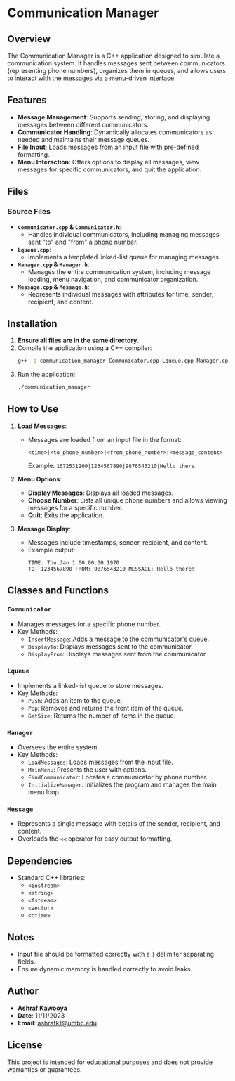 
# Communication Manager

## Overview
The Communication Manager is a C++ application designed to simulate a communication system. It handles messages sent between communicators (representing phone numbers), organizes them in queues, and allows users to interact with the messages via a menu-driven interface.

## Features
- **Message Management**: Supports sending, storing, and displaying messages between different communicators.
- **Communicator Handling**: Dynamically allocates communicators as needed and maintains their message queues.
- **File Input**: Loads messages from an input file with pre-defined formatting.
- **Menu Interaction**: Offers options to display all messages, view messages for specific communicators, and quit the application.

## Files
### Source Files
- **`Communicator.cpp` & `Communicator.h`**:
  - Handles individual communicators, including managing messages sent "to" and "from" a phone number.
- **`Lqueue.cpp`**:
  - Implements a templated linked-list queue for managing messages.
- **`Manager.cpp` & `Manager.h`**:
  - Manages the entire communication system, including message loading, menu navigation, and communicator organization.
- **`Message.cpp` & `Message.h`**:
  - Represents individual messages with attributes for time, sender, recipient, and content.

## Installation
1. **Ensure all files are in the same directory**.
2. Compile the application using a C++ compiler:
   ```bash
   g++ -o communication_manager Communicator.cpp Lqueue.cpp Manager.cpp Message.cpp
   ```
3. Run the application:
   ```bash
   ./communication_manager
   ```

## How to Use
1. **Load Messages**:
   - Messages are loaded from an input file in the format:
     ```
     <time>|<to_phone_number>|<from_phone_number>|<message_content>
     ```
     Example: `1672531200|1234567890|9876543210|Hello there!`

2. **Menu Options**:
   - **Display Messages**: Displays all loaded messages.
   - **Choose Number**: Lists all unique phone numbers and allows viewing messages for a specific number.
   - **Quit**: Exits the application.

3. **Message Display**:
   - Messages include timestamps, sender, recipient, and content.
   - Example output:
     ```
     TIME: Thu Jan 1 00:00:00 1970
     TO: 1234567890 FROM: 9876543210 MESSAGE: Hello there!
     ```

## Classes and Functions
### `Communicator`
- Manages messages for a specific phone number.
- Key Methods:
  - `InsertMessage`: Adds a message to the communicator's queue.
  - `DisplayTo`: Displays messages sent to the communicator.
  - `DisplayFrom`: Displays messages sent from the communicator.

### `Lqueue`
- Implements a linked-list queue to store messages.
- Key Methods:
  - `Push`: Adds an item to the queue.
  - `Pop`: Removes and returns the front item of the queue.
  - `GetSize`: Returns the number of items in the queue.

### `Manager`
- Oversees the entire system.
- Key Methods:
  - `LoadMessages`: Loads messages from the input file.
  - `MainMenu`: Presents the user with options.
  - `FindCommunicator`: Locates a communicator by phone number.
  - `InitializeManager`: Initializes the program and manages the main menu loop.

### `Message`
- Represents a single message with details of the sender, recipient, and content.
- Overloads the `<<` operator for easy output formatting.

## Dependencies
- Standard C++ libraries:
  - `<iostream>`
  - `<string>`
  - `<fstream>`
  - `<vector>`
  - `<ctime>`

## Notes
- Input file should be formatted correctly with a `|` delimiter separating fields.
- Ensure dynamic memory is handled correctly to avoid leaks.

## Author
- **Ashraf Kawooya**
- **Date**: 11/11/2023
- **Email**: ashrafk1@umbc.edu

## License
This project is intended for educational purposes and does not provide warranties or guarantees.
